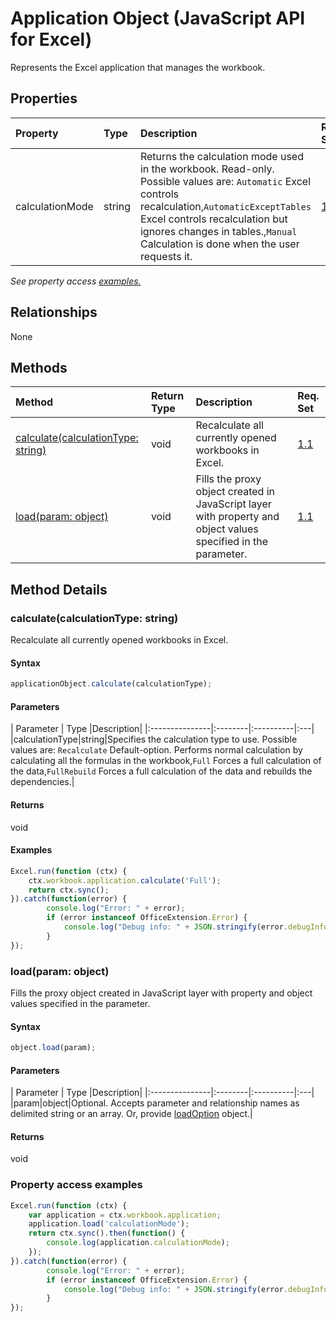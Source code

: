 # Application Object (JavaScript API for Excel)

Represents the Excel application that manages the workbook.

## Properties

| Property	   | Type	|Description| Req. Set|
|:---------------|:--------|:----------|:----|
|calculationMode|string|Returns the calculation mode used in the workbook. Read-only. Possible values are: `Automatic` Excel controls recalculation,`AutomaticExceptTables` Excel controls recalculation but ignores changes in tables.,`Manual` Calculation is done when the user requests it.|[1.1](../excel-requirement.md)|

_See property access [examples.](#property-access-examples)_

## Relationships
None


## Methods

| Method		   | Return Type	|Description| Req. Set|
|:---------------|:--------|:----------|:----|
|[calculate(calculationType: string)](#calculatecalculationtype-string)|void|Recalculate all currently opened workbooks in Excel.|[1.1](../reqset/excel-requirement.md)|
|[load(param: object)](#loadparam-object)|void|Fills the proxy object created in JavaScript layer with property and object values specified in the parameter.|[1.1](../reqset/excel-requirement.md)|

## Method Details


### calculate(calculationType: string)
Recalculate all currently opened workbooks in Excel.

#### Syntax
```js
applicationObject.calculate(calculationType);
```

#### Parameters
| Parameter	   | Type	|Description|
|:---------------|:--------|:----------|:---|
|calculationType|string|Specifies the calculation type to use. Possible values are: `Recalculate` Default-option. Performs normal calculation by calculating all the formulas in the workbook,`Full` Forces a full calculation of the data,`FullRebuild`  Forces a full calculation of the data and rebuilds the dependencies.|

#### Returns
void

#### Examples
```js
Excel.run(function (ctx) {
	ctx.workbook.application.calculate('Full');
	return ctx.sync();
}).catch(function(error) {
		console.log("Error: " + error);
		if (error instanceof OfficeExtension.Error) {
			console.log("Debug info: " + JSON.stringify(error.debugInfo));
		}
});
```

### load(param: object)
Fills the proxy object created in JavaScript layer with property and object values specified in the parameter.

#### Syntax
```js
object.load(param);
```

#### Parameters
| Parameter	   | Type	|Description|
|:---------------|:--------|:----------|:---|
|param|object|Optional. Accepts parameter and relationship names as delimited string or an array. Or, provide [loadOption](loadoption.md) object.|

#### Returns
void
### Property access examples
```js
Excel.run(function (ctx) {
	var application = ctx.workbook.application;
	application.load('calculationMode');
	return ctx.sync().then(function() {
		console.log(application.calculationMode);
	});
}).catch(function(error) {
		console.log("Error: " + error);
		if (error instanceof OfficeExtension.Error) {
			console.log("Debug info: " + JSON.stringify(error.debugInfo));
		}
});
```


